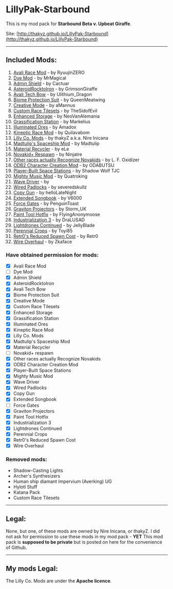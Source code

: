 # **LillyPak-Starbound**
This is my mod pack for **Starbound Beta v. Upbeat Giraffe**.

   Site: [http://thakyz.github.io/LillyPak-Starbound](http://thakyz.github.io/LillyPak-Starbound)

----------

## **Included Mods**:

 1. [Avali Race Mod](http://community.playstarbound.com/index.php?resources/998/) - by RyuujinZERO
 2. [Dye Mod](http://community.playstarbound.com/index.php?resources/970/) - by MrMagical
 3. [Admin Shield](http://community.playstarbound.com/index.php?resources/2462/) - by Cactuar
 4. [AsteroidRocktoIron](http://community.playstarbound.com/index.php?resources/2787/) - by GrimsonGiraffe
 5. [Avali Tech Bow](http://community.playstarbound.com/index.php?resources/2251/) - by Ulithium_Dragon
 6. [Biome Protection Suit](http://community.playstarbound.com/index.php?resources/2748/) - by QueenMeatwing
 7. [Creative Mode](http://community.playstarbound.com/index.php?resources/614/) - by aMannus
 8. [Custom Race Tilesets](#) - by TheSidofEvil
 9. [Enhanced Storage](http://community.playstarbound.com/index.php?resources/2450/) - by NeoVanAlemania
 10. [Grassification Station](http://community.playstarbound.com/index.php?resources/2296/) - by Markelius
 11. [Illuminated Ores](http://community.playstarbound.com/index.php?resources/2429/) - by Amadox
 12. [Kineptic Race Mod](http://community.playstarbound.com/index.php?resources/2264/) - by Quilavabom
 32. [Lilly Co. Mods](#) - by thakyZ a.k.a. Nire Inicana
 14. [Madtulip's Spaceship Mod](http://community.playstarbound.com/index.php?resources/59/) - by Madtulip
 15. [Material Recycler](http://community.playstarbound.com/index.php?resources/2585/) - by eLe
 16. [Novakid+ Respawn](http://community.playstarbound.com/index.php?resources/2522/) - by Ninjatre
 17. [Other races actually Recognize Novakids](http://community.playstarbound.com/index.php?resources/452/) - by L. F. Oxidizer
 18. [ODB2 Character Creation Mod](http://community.playstarbound.com/index.php?resources/1241/) - by ODABUTSU
 19. [Player-Built Space Stations](http://community.playstarbound.com/index.php?resources/2783/) - by Shadow Wolf TJC
 20. [Mighty Music Mod](http://community.playstarbound.com/index.php?resources/1266/) - by Quatroking
 21. [Wave Driver]() - by
 22. [Wired Padlocks](http://community.playstarbound.com/index.php?resources/2517/) - by severedskullz
 23. [Copy Gun](http://community.playstarbound.com/index.php?resources/2418/) - by helloLateNight
 24. [Extended Songbook](http://community.playstarbound.com/index.php?resources/249/) - by V6000
 25. [Force Gates](http://community.playstarbound.com/index.php?resources/1406/) - by PenguinToast
 26. [Graviton Projectors](http://community.playstarbound.com/index.php?resources/2692/) - by Storm_UK
 27. [Paint Tool Hotfix](http://community.playstarbound.com/index.php?resources/2619/) - by FlyingAnonymoose
 28. [Industrialization 3](http://community.playstarbound.com/index.php?resources/2531/) - by DraLUSAD
 29. [Lightdrones Continued](http://community.playstarbound.com/index.php?resources/2541/) - by JellyBlade
 30. [Perennial Crops](http://community.playstarbound.com/index.php?resources/2403/) - by Toyi85
 31. [Retr0's Reduced Spawn Cost](http://community.playstarbound.com/index.php?resources/2667/) - by Retr0
 32. [Wire Overhaul](http://community.playstarbound.com/index.php?resources/2547/) - by Zkaface

### Have obtained permission for mods:
 - [x] Avali Race Mod
 - [ ] Dye Mod
 - [x] Admin Shield
 - [x] AsteroidRocktoIron
 - [x] Avali Tech Bow
 - [x] Biome Protection Suit
 - [x] Creative Mode
 - [x] Custom Race Tilesets
 - [x] Enhanced Storage
 - [x] Grassification Station
 - [x] Illuminated Ores
 - [x] Kineptic Race Mod
 - [x] Lilly Co. Mods
 - [x] Madtulip's Spaceship Mod
 - [x] Material Recycler
 - [ ] Novakid+ respawn
 - [x] Other races actually Recognize Novakids
 - [x] ODB2 Character Creation Mod
 - [x] Player-Built Space Stations
 - [x] Mighty Music Mod
 - [x] Wave Driver
 - [x] Wired Padlocks
 - [x] Copy Gun
 - [x] Extended Songbook
 - [ ] Force Gates
 - [x] Graviton Projectors
 - [x] Paint Tool Hotfix
 - [x] Industrialization 3
 - [x] Lightdrones Continued
 - [x] Perennial Crops
 - [x] Retr0's Reduced Spawn Cost
 - [x] Wire Overhaul

### Removed mods:
 - Shadow-Casting Lights
 - Archer's Synthesizers
 - Human ship diamant Impervium (Averking) UG
 - Hylotl Stuff
 - Katana Pack
 - Custom Race Tilesets

----------

## **Legal**:

   None, but one, of these mods are owned by Nire Inicana, or thakyZ.
   I did not ask for permission to use these mods in my mod pack - **YET**
   This mod pack is **supposed to be private** but is posted on here for the convenience of Github.

----------

## **My mods Legal**:

The Lilly Co. Mods are under the **Apache licence**.
